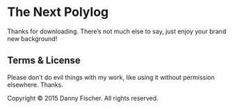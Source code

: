 # The Next Polylog
Thanks for downloading. There’s not much else to say, just enjoy your brand new background!

## Terms & License
Please don’t do evil things with my work, like using it without permission elsewhere. Thanks.

Copyright © 2015 Danny Fischer. All rights reserved.
